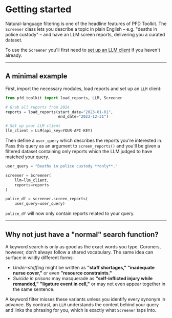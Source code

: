 # Getting started

Natural-language filtering is one of the headline features of PFD Toolkit. The `Screener` class lets you describe a topic in plain English – e.g. "deaths in police custody" – and have an LLM screen reports, delivering you a curated dataset.

To use the `Screener` you'll first need to [set up an LLM client](../llm_setup.md) if you haven't already.

---

## A minimal example

First, import the necessary modules, load reports and set up an `LLM` client:

```python
from pfd_toolkit import load_reports, LLM, Screener

# Grab all reports from 2024
reports = load_reports(start_date="2023-01-01",
                       end_date="2023-12-31")

# Set up your LLM client
llm_client = LLM(api_key=YOUR-API-KEY)
```

Then define a `user_query` which describes the reports you're interested in. Pass this query as an argument to `screen_reports()` and you'll be given a filtered dataset containing only reports which the LLM judged to have matched your query.

```python
user_query = "Deaths in police custody **only**."

screener = Screener(
    llm=llm_client,
    reports=reports
)

police_df = screener.screen_reports(
    user_query=user_query)
```

`police_df` will now only contain reports related to your query.

---

## Why not just have a "normal" search function?

A keyword search is only as good as the exact words you type. Coroners, however, don't always follow a shared vocabulary. The same idea can surface in wildly different forms:

* *Under-staffing* might be written as **"staff shortages," "inadequate nurse cover,"** or even **"resource constraints."**
* *Suicide in prisons* may masquerade as **"self-inflicted injury while remanded,"** **"ligature event in cell,"** or may not even appear together in the same sentence.

A keyword filter misses these variants unless you identify every synonym in advance. By contrast, an `LLM` understands the context behind your query and links the phrasing for you, which is exactly what `Screener` taps into.